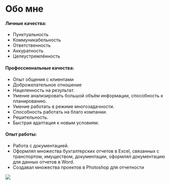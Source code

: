 # Обо мне

#### Личные качества:
* Пунктуальность
* Коммуникабельность
* Ответственность
* Аккуратность
* Целеустремлённость

#### Профессиональные качества:
* Опыт общения с клиентами
* Доброжелательное отношение
* Нацеленность на результат.
* Умение анализировать большой объём информации, способность к планированию.
* Умение работать в режиме многозадачности.
* Способность работать на благо компании.
* Решительность.
* Быстрая адаптация к новым условиям.

#### Опыт работы:
* Работа с документацией.
* Оформлял множества бухгалтерских отчетов в Excel, связанных с транспортом, имуществом, документации, оформлял документацию для данных отчетов в Word.
* Создавал множества проектов в Photoshop для отчетности

![](https://img.hhcdn.ru/photo/731879563.jpeg?t=1698516208&h=5oxuP9LU7Wark0HecUlR4A)